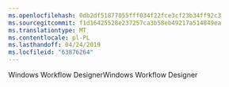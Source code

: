 ```yaml
---
ms.openlocfilehash: 0db2df51877055fff034f22fce3cf23b34ff92c3
ms.sourcegitcommit: f1d16425528e237257ca3b58eb49217a514849ea
ms.translationtype: MT
ms.contentlocale: pl-PL
ms.lasthandoff: 04/24/2019
ms.locfileid: "63876264"
---
```

<span data-ttu-id="f597b-101">Windows Workflow Designer</span><span class="sxs-lookup"><span data-stu-id="f597b-101">Windows Workflow Designer</span></span>